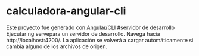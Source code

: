 # calculadora-angular-cli
Este proyecto fue generado con Angular/CLI 
#servidor de desarrollo
Ejecutar ng servepara un servidor de desarrollo. Navega hacia http://localhost:4200/. La aplicación se volverá a cargar automáticamente si cambia alguno de los archivos de origen.
